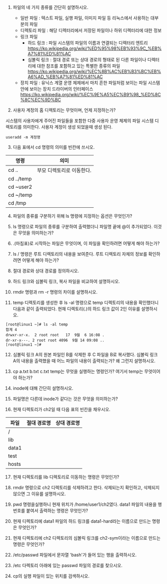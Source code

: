1. 파일의 네 가지 종류를 간단히 설명하시오.
   * 일반 파일 : 텍스트 파일, 실행 파일, 이미지 파일 등 리눅스에서 사용하는 대부분의 파일
   * 디렉토리 파일 : 해당 디렉터리에서 저장된 파일이나 하위 디렉터리에 대한 정보
   * 링크 파일
     * 하드 링크 : 파일 시스템의 파일의 이름과 연결되는 디렉터리 엔트리
     https://ko.wikipedia.org/wiki/%ED%95%98%EB%93%9C_%EB%A7%81%ED%81%AC
     * 심볼릭 링크 : 절대 경로 또는 상대 경로의 형태로 된 다른 파일이나 디렉터리에 대한 참조를 포함하고 있는 특별한 종류의 파일
     https://ko.wikipedia.org/wiki/%EC%8B%AC%EB%B3%BC%EB%A6%AD_%EB%A7%81%ED%81%AC
   * 장치 파일 : 유닉스 계열 운영 체제에서 마치 흔한 파일처럼 보이는 파일 시스템 안에 보이는 장치 드라이버의 인터페이스
     https://ko.wikipedia.org/wiki/%EC%9E%A5%EC%B9%98_%ED%8C%8C%EC%9D%BC

2. 사용자 계정의 홈 디렉토리는 무엇이며, 언제 지정하는가?

시스템의 사용자에게 주어진 파일들을 포함한 다중 사용자 운영 체제의 파일 시스템 디렉토리를 의미한다.
사용자 계정이 생성 되었을때 생성 된다.
```shell
useradd -m 계정명
```

3. 다음 표에서 cd 명령의 의미를 빈칸에 쓰시오.

|명령|의미|
|---|---|
|cd ..|부모 디렉토리로 이동한다.|
|cd ../temp||
|cd ~user2||
|cd ~/temp||
|cd /tmp||

4. 파일의 종류를 구분하기 위해 ls 명령에 지정하는 옵션은 무엇인가?

5. ls 명령으로 파일의 종류를 구분하여 출력했더니 파일명 끝에 @이 추가되었다. 이것은 무엇을 의미하는가?

6. .(마침표)로 시작하는 파일은 무엇이며, 이 파일을 확인하려면 어떻게 해야 하는가?

7. ls / 명령은 루트 디렉토리의 내용을 보여준다. 루트 디렉토리 자체의 정보를 확인하려면 어떻게 해야 하는가?

8.  절대 경로와 상대 경로를 정의하시오.

9. 하드 링크와 심볼릭 링크, 복사 파일을 비교하여 설명하시오.

10. rmdir 명령과 rm -r 명령의 차이를 설명하시오.

11. temp 디렉토리를 생성한 후 ls -al 명령으로 temp 디렉토리의 내용을 확인했더니 다음과 같이 출력되었다. 현재 디렉토리(.)의 하드 링크 값이 2인 이유를 설명하시오.

```shell
[root@linux1 ~]# ls -al temp
합계 4
drwxr-xr-x.  2 root root   17  9월  6 16:08 .
dr-xr-x---. 2 root root 4096  9월 14 09:08 ..
[root@linux1 ~]#
```

12. 심볼릭 링크 A의 원본 파일인 B를 삭제한 후 C 파일을 B로 복사했다. 심볼릭 링크 A의 내용을 출력했을 때 어느 파일의 내용이 출력되는가? 왜 그런지 설명하시오.

13. cp a.txt b.txt c.txt temp는 무엇을 실행하는 명령인가? 여기서 temp는 무엇이어야 하는가?

14. inode에 대해 간단히 설명하시오.

15. 파일명은 다른데 inode가 같다는 것은 무엇을 의미하는가?

16. 현재 디렉토리가 ch2일 때 다음 표의 빈칸을 채우시오.

|파일|절대 경로명|상대 경로명
|---|---|---|
|/|||
|lib|||
|data1|||
|test|||
|hosts|||

17. 현재 디렉토리를 lib 디렉토리로 이동하는 명령은 무엇인가?

18. rmdir 명령으로 ch2 디렉토리를 삭제하려고 한다. 삭제되는지 확인하고, 삭제되지 않으면 그 이유를 설명하시오.

19. pwd 명령을실행하니 현재 위치가 /home/user1/ch2였다. data1 파일의 내용을 행 번호를 붙여서 출력하는 명령은 무엇인가?

20. 현재 디렉토리에 data1 파일의 하드 링크를 data1-hard라는 이름으로 만드는 명령은 무엇인가?

21. 현재 디렉토리에 ch2 디렉토리의 심볼릭 링크를 ch2-sym이라는 이름으로 만드는 명령은 무엇인가?

22. /etc/passwd 파일에서 문자열 'bash'가 들어 있는 행을 출력하시오.

23. /etc 다렉토리 아래에 있는 passwd 파일의 경로를 찾으시오.

24. cp의 실행 파일이 있는 위치를 검색하시오.